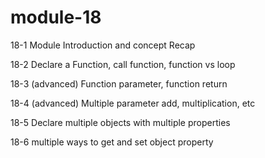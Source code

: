 # module-18

18-1 Module Introduction and concept Recap

18-2 Declare a Function, call function, function vs loop

18-3 (advanced) Function parameter, function return

18-4 (advanced) Multiple parameter add, multiplication, etc

18-5 Declare multiple objects with multiple properties

18-6 multiple ways to get and set object property

